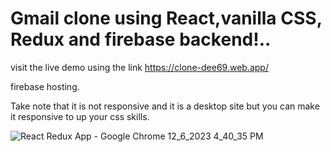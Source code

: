 # Gmail clone using React,vanilla CSS, Redux and firebase backend!..

visit the live demo using the link https://clone-dee69.web.app/

firebase hosting.

Take note that it is not responsive and it is a desktop site but you can make it responsive to up your css skills.

![React Redux App - Google Chrome 12_6_2023 4_40_35 PM](https://github.com/philipbwalya/Gmail-clone/assets/128143570/6a49df03-8553-4a22-b545-753a9fe2f17d)


